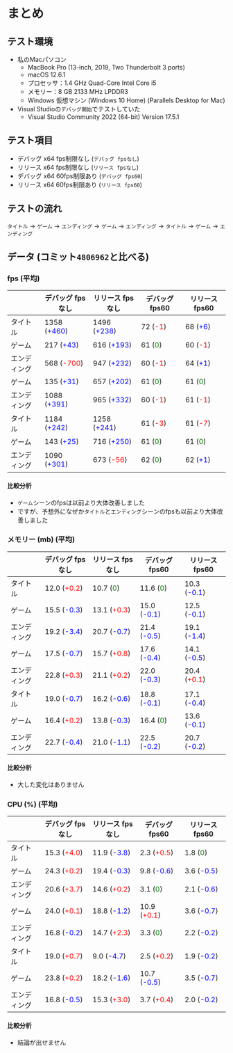 # まとめ

## テスト環境

* 私のMacパソコン
	* MacBook Pro (13-inch, 2019, Two Thunderbolt 3 ports)
	* macOS 12.6.1
	* プロセッサ：1.4 GHz Quad-Core Intel Core i5
	* メモリー：8 GB 2133 MHz LPDDR3
	* Windows 仮想マシン (Windows 10 Home) (Parallels Desktop for Mac)
* Visual Studioの`デバッグ開始`でテストしていた
	* Visual Studio Community 2022 (64-bit) Version 17.5.1

## テスト項目

* デバッグ x64 fps制限なし (`デバッグ fpsなし`)
* リリース x64 fps制限なし (`リリース fpsなし`)
* デバッグ x64 60fps制限あり (`デバッグ fps60`)
* リリース x64 60fps制限あり (`リリース fps60`)

## テストの流れ

`タイトル` -> `ゲーム` -> `エンディング` -> `ゲーム` -> `エンディング` -> `タイトル` -> `ゲーム` -> `エンディング`

## データ (コミット`4806962`と比べる)

### fps (平均)

|               | デバッグ fpsなし | リリース fpsなし | デバッグ fps60 | リリース fps60 |
| ------------- | ------------- | -------------  | -------------- | ------------ |
| タイトル       | 1358 (<span style="color:blue">+460</span>) | 1496 (<span style="color:blue">+238</span>) | 72 (<span style="color:red">-1</span>) | 68 (<span style="color:blue">+6</span>) |
| ゲーム         | 217 (<span style="color:blue">+43</span>) | 616 (<span style="color:blue">+193</span>) | 61 (<span style="color:green">0</span>) | 60 (<span style="color:red">-1</span>) |
| エンディング    | 568 (<span style="color:red">-700</span>) | 947 (<span style="color:blue">+232</span>) | 60 (<span style="color:red">-1</span>) | 64 (<span style="color:blue">+1</span>) |
| ゲーム         | 135 (<span style="color:blue">+31</span>) | 657 (<span style="color:blue">+202</span>) | 61 (<span style="color:green">0</span>) | 61 (<span style="color:green">0</span>) |
| エンディング    | 1088 (<span style="color:blue">+391</span>) | 965 (<span style="color:blue">+332</span>) | 60 (<span style="color:red">-1</span>) | 61 (<span style="color:red">-1</span>) |
| タイトル       | 1184 (<span style="color:blue">+242</span>) | 1258 (<span style="color:blue">+241</span>) | 61 (<span style="color:red">-3</span>) | 61 (<span style="color:red">-7</span>) |
| ゲーム        | 143 (<span style="color:blue">+25</span>) | 716 (<span style="color:blue">+250</span>) | 61 (<span style="color:green">0</span>) | 61 (<span style="color:green">0</span>) |
| エンディング   | 1090 (<span style="color:blue">+301</span>) | 673 (<span style="color:red">-56</span>) | 62 (<span style="color:green">0</span>) | 62 (<span style="color:blue">+1</span>) |

#### 比較分析

* `ゲーム`シーンのfpsは以前より大体改善しました
* ですが、予想外になぜか`タイトル`と`エンディング`シーンのfpsも以前より大体改善しました

### メモリー (mb) (平均)

|               | デバッグ fpsなし | リリース fpsなし | デバッグ fps60 | リリース fps60 |
| ------------- | ------------- | ------------- | -------------- | ------------ |
| タイトル       | 12.0 (<span style="color:red">+0.2</span>) | 10.7 (<span style="color:green">0</span>) | 11.6 (<span style="color:green">0</span>) | 10.3 (<span style="color:blue">-0.1</span>) |
| ゲーム         | 15.5 (<span style="color:blue">-0.3</span>) | 13.1 (<span style="color:red">+0.3</span>) | 15.0 (<span style="color:blue">-0.1</span>) | 12.5 (<span style="color:blue">-0.1</span>) |
| エンディング    | 19.2 (<span style="color:blue">-3.4</span>) | 20.7 (<span style="color:blue">-0.7</span>) | 21.4 (<span style="color:blue">-0.5</span>) | 19.1 (<span style="color:blue">-1.4</span>) |
| ゲーム         | 17.5 (<span style="color:blue">-0.7</span>) | 15.7 (<span style="color:red">+0.8</span>) | 17.6 (<span style="color:blue">-0.4</span>) | 14.1 (<span style="color:blue">-0.5</span>) |
| エンディング    | 22.8 (<span style="color:red">+0.3</span>) | 21.1 (<span style="color:red">+0.2</span>) | 22.0 (<span style="color:blue">-0.3</span>) | 20.4 (<span style="color:red">+0.1</span>) |
| タイトル       | 19.0 (<span style="color:blue">-0.7</span>) | 16.2 (<span style="color:blue">-0.6</span>) | 18.8 (<span style="color:blue">-0.1</span>) | 17.1 (<span style="color:blue">-0.4</span>) |
| ゲーム        | 16.4 (<span style="color:red">+0.2</span>) | 13.8 (<span style="color:blue">-0.3</span>) | 16.4 (<span style="color:green">0</span>) | 13.6 (<span style="color:blue">-0.1</span>) |
| エンディング   | 22.7 (<span style="color:blue">-0.4</span>) | 21.0 (<span style="color:blue">-1.1</span>) | 22.5 (<span style="color:blue">-0.2</span>) | 20.7 (<span style="color:blue">-0.2</span>) |

#### 比較分析

* 大した変化はありません

### CPU (%) (平均)

|               | デバッグ fpsなし | リリース fpsなし | デバッグ fps60 | リリース fps60 |
| ------------- | ------------- | ------------- | -------------- | ------------ |
| タイトル       | 15.3 (<span style="color:red">+4.0</span>) | 11.9 (<span style="color:blue">-3.8</span>) | 2.3 (<span style="color:red">+0.5</span>) | 1.8 (<span style="color:green">0</span>) |
| ゲーム         | 24.3 (<span style="color:red">+0.2</span>) | 19.4 (<span style="color:blue">-0.3</span>) | 9.8 (<span style="color:blue">-0.6</span>) | 3.6 (<span style="color:blue">-0.5</span>) |
| エンディング    | 20.6 (<span style="color:red">+3.7</span>) | 14.6 (<span style="color:red">+0.2</span>) | 3.1 (<span style="color:green">0</span>) | 2.1 (<span style="color:blue">-0.6</span>) |
| ゲーム         | 24.0 (<span style="color:red">+0.1</span>) | 18.8 (<span style="color:blue">-1.2</span>) | 10.9 (<span style="color:red">+0.1</span>) | 3.6 (<span style="color:blue">-0.7</span>) |
| エンディング    | 16.8 (<span style="color:blue">-0.2</span>) | 14.7 (<span style="color:red">+2.3</span>) | 3.3 (<span style="color:green">0</span>) | 2.2 (<span style="color:blue">-0.2</span>) |
| タイトル       | 19.0 (<span style="color:red">+0.7</span>) | 9.0 (<span style="color:blue">-4.7</span>) | 2.5 (<span style="color:red">+0.2</span>) | 1.9 (<span style="color:blue">-0.2</span>) |
| ゲーム        | 23.8 (<span style="color:red">+0.2</span>) | 18.2 (<span style="color:blue">-1.6</span>) | 10.7 (<span style="color:blue">-0.5</span>) | 3.5 (<span style="color:blue">-0.7</span>) |
| エンディング   | 16.8 (<span style="color:blue">-0.5</span>) | 15.3 (<span style="color:red">+3.0</span>) | 3.7 (<span style="color:red">+0.4</span>) | 2.0 (<span style="color:blue">-0.2</span>) |

#### 比較分析

* 結論が出せません